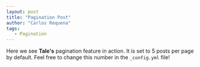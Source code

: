 ```yaml
---
layout: post
title: "Pagination Post"
author: "Carlos Requena"
tags:
   - Pagination
---
```


Here we see **Tale's** pagination feature in action. It is set to 5 posts per page by default. Feel free to change this number in the `_config.yml` file!
